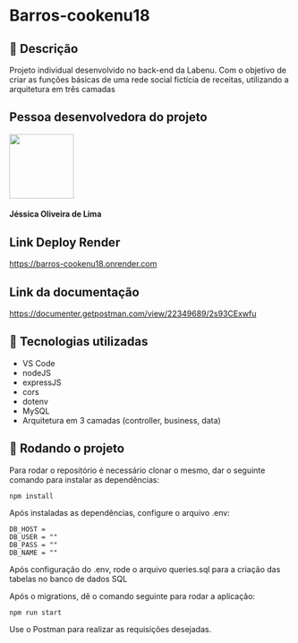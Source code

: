 # Barros-cookenu18
## :memo: Descrição
Projeto individual desenvolvido no back-end da Labenu. Com o objetivo de criar as funções básicas de uma rede social fictícia de receitas, utilizando a arquitetura em três camadas

## Pessoa desenvolvedora do projeto
<img src="https://avatars.githubusercontent.com/u/102320940?v=4" width=115><br><h4>Jéssica Oliveira de Lima</h4>

## Link Deploy Render
https://barros-cookenu18.onrender.com

## Link da documentação
https://documenter.getpostman.com/view/22349689/2s93CExwfu

## :wrench: Tecnologias utilizadas
* VS Code
* nodeJS
* expressJS
* cors
* dotenv
* MySQL
* Arquitetura em 3 camadas (controller, business, data) 


## :rocket: Rodando o projeto
Para rodar o repositório é necessário clonar o mesmo, dar o seguinte comando para instalar as dependências:
```
npm install
```
Após instaladas as dependências, configure o arquivo .env:
```
DB_HOST = 
DB_USER = ""
DB_PASS = ""
DB_NAME = ""
```
Após configuração do .env, rode o arquivo queries.sql para a criação das tabelas no banco de dados SQL

Após o migrations, dê o comando seguinte para rodar a aplicação:
```
npm run start
```

Use o Postman para realizar as requisições desejadas.
